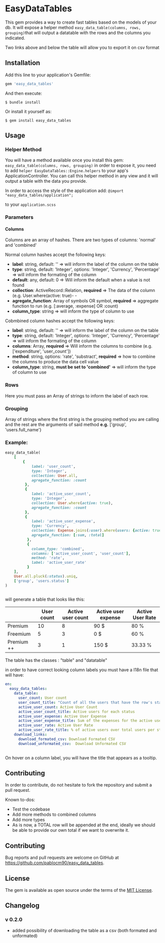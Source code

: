 # EasyDataTables

This gem provides a way to create fast tables based on the models of your db. It will expose a helper method `easy_data_table(columns, rows, grouping)`that will output a datatable with the rows and the columns you indicated.

Two links above and below the table will allow you to export it on csv format

## Installation

Add this line to your application's Gemfile:

```ruby
gem 'easy_data_tables'
```

And then execute:

    $ bundle install

Or install it yourself as:

    $ gem install easy_data_tables

## Usage

### Helper Method

You will have a method available once you install this gem: `easy_data_table(columns, rows, grouping)` in order to expose it, you need to add `helper EasyDataTables::Engine.helpers` to your app's ApplicationController. You can call this helper method in any view and it will output a table with the data you provide.

In order to access the style of the application add: 
`@import "easy_data_tables/application";`

to your `application.scss`

### Parameters

#### Columns

Columns are an array of hashes. There are two types of columns: 'normal' and 'combined'

Normal column hashes accept the following keys: 

- **label**: string, default: '' => will inform the label of the column on the table
- **type**: string, default: 'Integer', options: 'Integer', 'Currency', 'Percentage' => will inform the formating of the column
- **default**: any, default: 0 => Will inform the default when a value is not found
- **collection**: ActiveRecord::Relation, **required** => The data of the column (e.g. User.where(active: true)- -
- **agregate_function**: Array of symbols OR symbol, **required** => aggregate function to run (e.g. [:average, :expense] OR :count)
- **column_type**: string => will inform the type of column to use

Cobmbined column hashes accept the following keys: 

- **label**: string, default: '' => will inform the label of the column on the table
- **type**: string, default: 'Integer', options: 'Integer', 'Currency', 'Percentage' => will inform the formating of the column
- **columns**: Array, **required** => Will inform the columns to combine (e.g. ['expenditure', 'user_count'])
- **method**: string, options: 'rate', 'substract', **required** => how to combine the columns to produce the data cell value
- **column_type**: string, **must be set to 'combined'** => will inform the type of column to use

### Rows

Here you must pass an Array of strings to inform the label of each row.

### Grouping

Array of strings where the first string is the grouping method you are calling and the rest are the arguments of said method **e.g.** ['group', 'users.full_name'}



### Example: 

```ruby
easy_data_table(
    [
        {
            label: 'user_count',
            type: 'Integer',
            collection: User.all,
            agregate_function: :count
         },
         {
            label: 'active_user_count',
            type: 'Integer',
            collection: User.where(active: true),
            agregate_function: :count
         },
         {
            label: 'active_user_expense',
            type: 'Currency',
            collection: Expense.joins(:user).where(users: {active: true})
            agregate_function: [:sum, :total]
          },
          {
            column_type: 'combined',
            columns: ['active_user_count', 'user_count'],
            method: 'rate',
            label: 'active_user_rate'
          }
    ],
    User.all.pluck(:status).uniq,
    ['group', 'users.status']
)
            
```
will generate a table that looks like this: 

|            | User count | Active user count | Active user expense | Active User Rate |
|------------|------------|-------------------|---------------------|------------------|
| Premium    | 10         | 8                 | 90 $                | 80 %             |
| Freemium   | 5          | 3                 | 0 $                 | 60 %             |
| Premium ++ | 3          | 1                 | 150 $               | 33.33 %          |

The table has the classes : "table" and "datatable"

in order to have correct looking column labels you must have a I18n file that will have: 

```yaml
en:
  easy_data_tables: 
    data_table:
      user_count: User count
      user_count_title: "Count of all the users that have the row's status"
      active_user_count: Active User Count
      active_user_count_title: Active users for each status
      active_user_expense: Active User Expense
      active_user_expense_title: Sum of the expenses for the active users of each status
      active_user_rate: Active User Rate
      active_user_rate_title: % of active users over total users per status
    download_links:
      download_formated_csv: Download Formated CSV
      download_unformated_csv:  Download Unformated CSV
    
```

On hover on a column label, you will have the title that appears as a tooltip. 



## Contributing

In order to contribute, do not hesitate to fork the repository and submit a pull request. 

Known to-dos: 

- Test the codebase
- Add more methods to combined columns
- Add more types
- As is now, a TOTAL row will be appended at the end, ideally we should be able to provide our own total if we want to overwrite it.

## Contributing

Bug reports and pull requests are welcome on GitHub at https://github.com/pablocm90/easy_data_tables.


## License

The gem is available as open source under the terms of the [MIT License](https://opensource.org/licenses/MIT).

## Changelog

### v 0.2.0
- added possibility of downloading the table as a csv (both formated and unformated)
